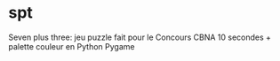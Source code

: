 # spt
Seven plus three: jeu puzzle fait pour le Concours CBNA 10 secondes + palette couleur en Python Pygame
